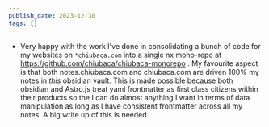```yaml
---
publish_date: 2023-12-30
tags: []
---
```

- Very happy with the work I've done in consolidating a bunch of code for my websites on `*chiubaca.com`  into a single nx mono-repo at https://github.com/chiubaca/chiubaca-monorepo  . My favourite aspect is that both notes.chiubaca.com and chiubaca.com are driven 100% my notes in _this_ obsidian vault. This is made possible because both obsidian and Astro.js treat yaml frontmatter as first class citizens within their products so the I can do almost anything I want in terms of data manipulation as long as I have consistent frontmatter across all my notes. A big write up of this is needed